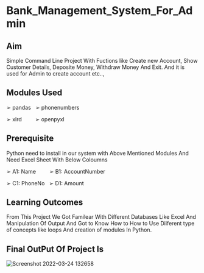 # Bank_Management_System_For_Admin
## Aim
Simple Command Line Project With Fuctions like Create new Account, Show Customer Details, Deposite Money, Withdraw Money And Exit. And it is used for Admin to create account etc..,
## Modules Used

➢ pandas &nbsp;
➢ phonenumbers &nbsp;

➢ xlrd &nbsp; &nbsp; &nbsp; &nbsp;
➢ openpyxl

##  Prerequisite
Python need to install in our system with Above Mentioned Modules And
Need Excel Sheet With Below Coloumns</br>

➢ A1: Name &nbsp; &nbsp; &nbsp; &nbsp;
➢ B1: AccountNumber

➢ C1: PhoneNo &nbsp;
➢ D1: Amount

## Learning Outcomes
From This Project We Got Familear With Different Databases Like Excel And Manipulation Of Output And Got to Know How to How to Use Diiferent type of concepts like loops And creation of modules In Python.

## Final OutPut Of Project Is


![Screenshot 2022-03-24 132658](https://user-images.githubusercontent.com/73814328/159868969-660ad77f-a500-4ce3-bec0-01fa388cbbf5.png)
